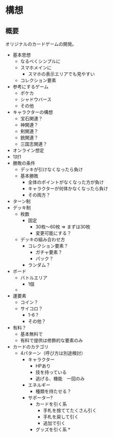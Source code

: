 # 構想

## 概要

オリジナルのカードゲームの開発。

* 基本思想
  * なるべくシンプルに
  * スマホメインに
    * スマホの表示エリアでも見やすい
  * コレクション要素
* 参考にするゲーム
  * ポケカ
  * シャドウバース
  * その他
* キャラクターの構想
  * 宝石関連？
  * 神関連？
  * 剣関連？
  * 銃関連？
  * 三国志関連？
* オンライン想定
* 1対1
* 勝敗の条件
  * デッキが引けなくなったら負け
  * 基本勝敗
    * 全体のポイントがなくなった方が負け
    * キャラクターが何体かなくなったら負け
    * その両方？
* ターン制
* デッキ制
  * 枚数
    * 固定
      * 30枚～60枚
      ⇒ まずは30枚
      * 変更可能にする？
  * デッキの組み合わせ方
    * コレクション要素？
      * ガチャ要素？
      * パック？
    * ランダム？
* ボード
  * バトルエリア
    * 1個
  * 
* 運要素
  * コイン？
  * サイコロ？
    * 1-6？
    * その他？
* 有料？
  * 基本無料で
  * 有料で提供は修飾的な要素のみ
* カードのカテゴリ
  * 4パターン（呼び方は別途検討）
    * キャラクター
      * HPあり
      * 技を持っている
      * 逃げる、機能　一回のみ
    * エネルギー
      * 種類を持たせる？
    * サポーター?
      * カードを引く系
        * 手札を捨ててたくさん引く
        * 手札を戻して引く
        * 追加で引く
      * グッズを引く系
        * 
